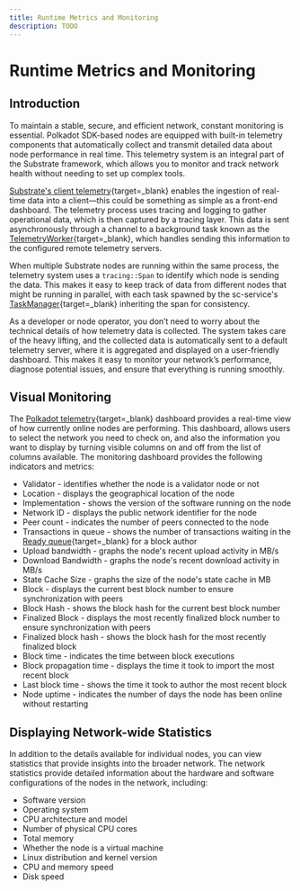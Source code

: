 ```yaml
---
title: Runtime Metrics and Monitoring
description: TODO
---
```


# Runtime Metrics and Monitoring

## Introduction

To maintain a stable, secure, and efficient network, constant monitoring is essential. Polkadot SDK-based nodes are equipped with built-in telemetry components that automatically collect and transmit detailed data about node performance in real time. This telemetry system is an integral part of the Substrate framework, which allows you to monitor and track network health without needing to set up complex tools.

[Substrate's client telemetry](https://paritytech.github.io/polkadot-sdk/master/sc_telemetry/index.html){target=\_blank} enables the ingestion of real-time data into a client—this could be something as simple as a front-end dashboard. The telemetry process uses tracing and logging to gather operational data, which is then captured by a tracing layer. This data is sent asynchronously through a channel to a background task known as the [TelemetryWorker](https://paritytech.github.io/polkadot-sdk/master/sc_telemetry/struct.TelemetryWorker.html){target=\_blank}, which handles sending this information to the configured remote telemetry servers.

When multiple Substrate nodes are running within the same process, the telemetry system uses a `tracing::Span` to identify which node is sending the data. This makes it easy to keep track of data from different nodes that might be running in parallel, with each task spawned by the sc-service's [TaskManager](https://paritytech.github.io/polkadot-sdk/master/sc_service/struct.TaskManager.html){target=\_blank} inheriting the span for consistency.

As a developer or node operator, you don’t need to worry about the technical details of how telemetry data is collected. The system takes care of the heavy lifting, and the collected data is automatically sent to a default telemetry server, where it is aggregated and displayed on a user-friendly dashboard. This makes it easy to monitor your network’s performance, diagnose potential issues, and ensure that everything is running smoothly.

## Visual Monitoring

The [Polkadot telemetry](){target=\_blank} dashboard provides a real-time view of how currently online nodes are performing. This dashboard, allows users to select the network you need to check on, and also the information you want to display by turning visible columns on and off from the list of columns available. The monitoring dashboard provides the following indicators and metrics:

- Validator - identifies whether the node is a validator node or not
- Location - displays the geographical location of the node
- Implementation - shows the version of the software running on the node
- Network ID - displays the public network identifier for the node
- Peer count - indicates the number of peers connected to the node
- Transactions in queue - shows the number of transactions waiting in the [Ready queue](https://paritytech.github.io/polkadot-sdk/master/sc_transaction_pool_api/enum.TransactionStatus.html#variant.Ready){target=\_blank} for a block author
- Upload bandwidth - graphs the node's recent upload activity in MB/s
- Download Bandwidth - graphs the node's recent download activity in MB/s
- State Cache Size - graphs the size of the node's state cache in MB
- Block - displays the current best block number to ensure synchronization with peers
- Block Hash - shows the block hash for the current best block number
- Finalized Block - displays the most recently finalized block number to ensure synchronization with peers
- Finalized block hash - shows the block hash for the most recently finalized block
- Block time - indicates the time between block executions
- Block propagation time - displays the time it took to import the most recent block
- Last block time - shows the time it took to author the most recent block
- Node uptime - indicates the number of days the node has been online without restarting

## Displaying Network-wide Statistics

In addition to the details available for individual nodes, you can view statistics that provide insights into the broader network. The network statistics provide detailed information about the hardware and software configurations of the nodes in the network, including:

- Software version
- Operating system
- CPU architecture and model
- Number of physical CPU cores
- Total memory
- Whether the node is a virtual machine
- Linux distribution and kernel version
- CPU and memory speed
- Disk speed

